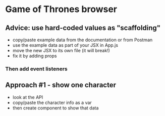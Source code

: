 # Game  of Thrones browser

## Advice: use hard-coded values as "scaffolding"

- copy/paste example data from the documentation or from Postman
- use the example data as part of your JSX in App.js
- move the new JSX to its own file (it will break!)
- fix it by adding props

### Then add event listeners


## Approach #1 - show one character

- look at the API
- copy/paste the character info as a var
- then create component to show that data